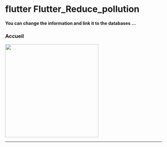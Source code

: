 <h1> flutter Flutter_Reduce_pollution </h1>





<h4> You can change the information and link it to the databases ...</h4>


<h3>Accueil</h3>

<img src="https://github.com/abenkoula71/Flutter-caffee-d/blob/main/Screenshot_1643032183.png" width="300" /> <hr>
